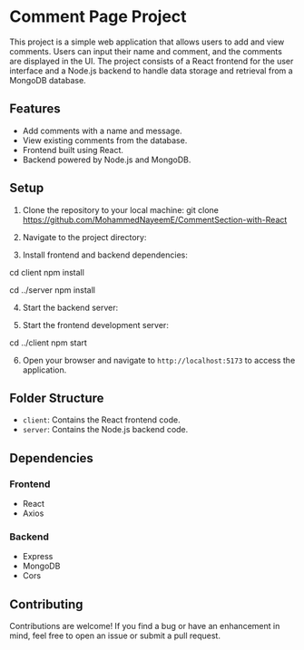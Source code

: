 # Comment Page Project

This project is a simple web application that allows users to add and view comments. Users can input their name and comment, and the comments are displayed in the UI. The project consists of a React frontend for the user interface and a Node.js backend to handle data storage and retrieval from a MongoDB database.

## Features

- Add comments with a name and message.
- View existing comments from the database.
- Frontend built using React.
- Backend powered by Node.js and MongoDB.

## Setup

1. Clone the repository to your local machine:
git clone https://github.com/MohammedNayeemE/CommentSection-with-React

2. Navigate to the project directory:


3. Install frontend and backend dependencies:

cd client
npm install

cd ../server
npm install


4. Start the backend server:


5. Start the frontend development server:

cd ../client
npm start


6. Open your browser and navigate to `http://localhost:5173` to access the application.

## Folder Structure

- `client`: Contains the React frontend code.
- `server`: Contains the Node.js backend code.

## Dependencies

### Frontend

- React
- Axios

### Backend

- Express
- MongoDB
- Cors

## Contributing

Contributions are welcome! If you find a bug or have an enhancement in mind, feel free to open an issue or submit a pull request.







